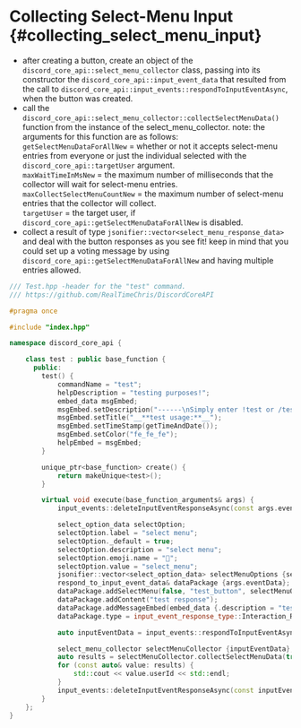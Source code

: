 Collecting Select-Menu Input {#collecting_select_menu_input}
============
- after creating a button, create an object of the `discord_core_api::select_menu_collector` class, passing into its constructor the `discord_core_api::input_event_data` that resulted from the call to `discord_core_api::input_events::respondToInputEventAsync`, when the button was created.
- call the `discord_core_api::select_menu_collector::collectSelectMenuData()` function from the instance of the select_menu_collector. note: the arguments for this function are as follows:  
`getSelectMenuDataForAllNew` = whether or not it accepts select-menu entries from everyone or just the individual selected with the `discord_core_api::targetUser` argument.   
`maxWaitTimeInMsNew` = the maximum number of milliseconds that the collector will wait for select-menu entries.   
`maxCollectSelectMenuCountNew` = the maximum number of select-menu entries that the collector will collect.   
`targetUser` = the target user, if `discord_core_api::getSelectMenuDataForAllNew` is disabled.
- collect a result of type `jsonifier::vector<select_menu_response_data>` and deal with the button responses as you see fit! keep in mind that you could set up a voting message by using `discord_core_api::getSelectMenuDataForAllNew` and having multiple entries allowed.
```cpp
/// Test.hpp -header for the "test" command.
/// https://github.com/RealTimeChris/DiscordCoreAPI

#pragma once

#include "index.hpp"

namespace discord_core_api {

	class test : public base_function {
	  public:
		test() {
			commandName = "test";
			helpDescription = "testing purposes!";
			embed_data msgEmbed;
			msgEmbed.setDescription("------\nSimply enter !test or /test!\n------");
			msgEmbed.setTitle("__**test usage:**__");
			msgEmbed.setTimeStamp(getTimeAndDate());
			msgEmbed.setColor("fe_fe_fe");
			helpEmbed = msgEmbed;
		}

		unique_ptr<base_function> create() {
			return makeUnique<test>();
		}

		virtual void execute(base_function_arguments& args) {
			input_events::deleteInputEventResponseAsync(const args.eventData).get();

			select_option_data selectOption;
			selectOption.label = "select menu";
			selectOption._default = true;
			selectOption.description = "select menu";
			selectOption.emoji.name = "🏁";
			selectOption.value = "select_menu";
			jsonifier::vector<select_option_data> selectMenuOptions {selectOption};
			respond_to_input_event_data& dataPackage {args.eventData};
			dataPackage.addSelectMenu(false, "test_button", selectMenuOptions, "select-menu", 1, 1);
			dataPackage.addContent("test response");
			dataPackage.addMessageEmbed(embed_data {.description = "testing!", .title = "test title"});
			dataPackage.type = input_event_response_type::Interaction_Response;

			auto inputEventData = input_events::respondToInputEventAsync(const dataPackage);

			select_menu_collector selectMenuCollector {inputEventData};
			auto results = selectMenuCollector.collectSelectMenuData(true, 120000, 3, getBotUser().id).get();
			for (const auto& value: results) {
				std::cout << value.userId << std::endl;
			}
			input_events::deleteInputEventResponseAsync(const inputEventData).get();
		}
	};
}
```
